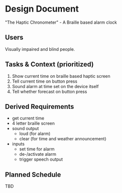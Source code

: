 # Design Document

"The Haptic Chronometer" - A Braille based alarm clock

## Users

Visually impaired and blind people.

## Tasks & Context (prioritized)

1. Show current time on braille based haptic screen
2. Tell current time on button press
3. Sound alarm at time set on the device itself
4. Tell whether forecast on button press

## Derived Requirements

- get current time
- 4 letter braille screen
- sound output
	- loud (for alarm)
	- clear (for time and weather announcement)
- inputs
	- set time for alarm
	- de-/activate alarm
	- trigger speech output

## Planned Schedule

TBD
